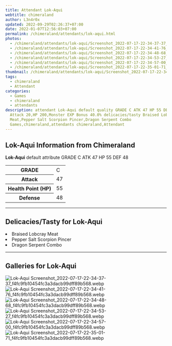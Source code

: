 ```yaml
---
title: Attendant Lok-Aqui
webtitle: chimeraland
author: L3n4r0x
updated: 2022-09-29T02:26:37+07:00
date: 2022-01-07T12:56:03+07:00
permalink: /chimeraland/attendants/lok-aqui.html
photos:
  - /chimeraland/attendants/lok-aqui/Screenshot_2022-07-17-22-34-37-37_f4fc9fb10454fc3a3dacb99dff89b568.webp
  - /chimeraland/attendants/lok-aqui/Screenshot_2022-07-17-22-34-41-76_f4fc9fb10454fc3a3dacb99dff89b568.webp
  - /chimeraland/attendants/lok-aqui/Screenshot_2022-07-17-22-34-48-68_f4fc9fb10454fc3a3dacb99dff89b568.webp
  - /chimeraland/attendants/lok-aqui/Screenshot_2022-07-17-22-34-53-27_f4fc9fb10454fc3a3dacb99dff89b568.webp
  - /chimeraland/attendants/lok-aqui/Screenshot_2022-07-17-22-34-57-00_f4fc9fb10454fc3a3dacb99dff89b568.webp
  - /chimeraland/attendants/lok-aqui/Screenshot_2022-07-17-22-35-01-71_f4fc9fb10454fc3a3dacb99dff89b568.webp
thumbnail: /chimeraland/attendants/lok-aqui/Screenshot_2022-07-17-22-34-37-37_f4fc9fb10454fc3a3dacb99dff89b568.webp
tags:
  - chimeraland
  - Attendant
categories:
  - Games
  - chimeraland
  - attendants
description: attendant Lok-Aqui default quality GRADE C ATK 47 HP 55 DEF 48
  Attack 20,HP 200,Monster EXP Bonus 40.0% delicacies/tasty Braised Lobcray
  Meat,Pepper Salt Scorpion Pincer,Dragon Serpent Combo
  Games,chimeraland,attendants chimeraland,Attendant
---
```


<section id="bootstrap-wrapper"><link rel="stylesheet" href="https://rawcdn.githack.com/dimaslanjaka/Web-Manajemen/870a349/css/bootstrap-5-3-0-alpha3-wrapper.css"/><h2 id="attribute">Lok-Aqui Information from Chimeraland</h2><p><b>Lok-Aqui</b> default attribute GRADE C ATK 47 HP 55 DEF 48<table><tr><th>GRADE</th><td>C</td></tr><tr><th>Attack</th><td>47</td></tr><tr><th>Health Point (HP)</th><td>55</td></tr><tr><th>Defense</th><td>48</td></tr></table></p><hr/><h2 id="delicacies">Delicacies/Tasty for Lok-Aqui</h2><div class="bg-dark text-light"><li class="d-flex justify-content-between bg-dark text-light">Braised Lobcray Meat </li><li class="d-flex justify-content-between bg-dark text-light">Pepper Salt Scorpion Pincer </li><li class="d-flex justify-content-between bg-dark text-light">Dragon Serpent Combo </li></div><hr/><div id="gallery"><h2>Galleries for Lok-Aqui</h2><div class="row"><div class="col-lg-6 col-12"><img src="/chimeraland/attendants/lok-aqui/Screenshot_2022-07-17-22-34-37-37_f4fc9fb10454fc3a3dacb99dff89b568.webp" alt="Lok-Aqui Screenshot_2022-07-17-22-34-37-37_f4fc9fb10454fc3a3dacb99dff89b568.webp"/></div><div class="col-lg-6 col-12"><img src="/chimeraland/attendants/lok-aqui/Screenshot_2022-07-17-22-34-41-76_f4fc9fb10454fc3a3dacb99dff89b568.webp" alt="Lok-Aqui Screenshot_2022-07-17-22-34-41-76_f4fc9fb10454fc3a3dacb99dff89b568.webp"/></div><div class="col-lg-6 col-12"><img src="/chimeraland/attendants/lok-aqui/Screenshot_2022-07-17-22-34-48-68_f4fc9fb10454fc3a3dacb99dff89b568.webp" alt="Lok-Aqui Screenshot_2022-07-17-22-34-48-68_f4fc9fb10454fc3a3dacb99dff89b568.webp"/></div><div class="col-lg-6 col-12"><img src="/chimeraland/attendants/lok-aqui/Screenshot_2022-07-17-22-34-53-27_f4fc9fb10454fc3a3dacb99dff89b568.webp" alt="Lok-Aqui Screenshot_2022-07-17-22-34-53-27_f4fc9fb10454fc3a3dacb99dff89b568.webp"/></div><div class="col-lg-6 col-12"><img src="/chimeraland/attendants/lok-aqui/Screenshot_2022-07-17-22-34-57-00_f4fc9fb10454fc3a3dacb99dff89b568.webp" alt="Lok-Aqui Screenshot_2022-07-17-22-34-57-00_f4fc9fb10454fc3a3dacb99dff89b568.webp"/></div><div class="col-lg-6 col-12"><img src="/chimeraland/attendants/lok-aqui/Screenshot_2022-07-17-22-35-01-71_f4fc9fb10454fc3a3dacb99dff89b568.webp" alt="Lok-Aqui Screenshot_2022-07-17-22-35-01-71_f4fc9fb10454fc3a3dacb99dff89b568.webp"/></div></div></div></section>